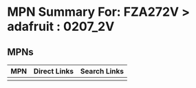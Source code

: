 



# MPN Summary For: FZA272V > adafruit : 0207_2V

## MPNs
  

|MPN|Direct Links|Search Links|
| :--- | :--- | :--- |
||||
